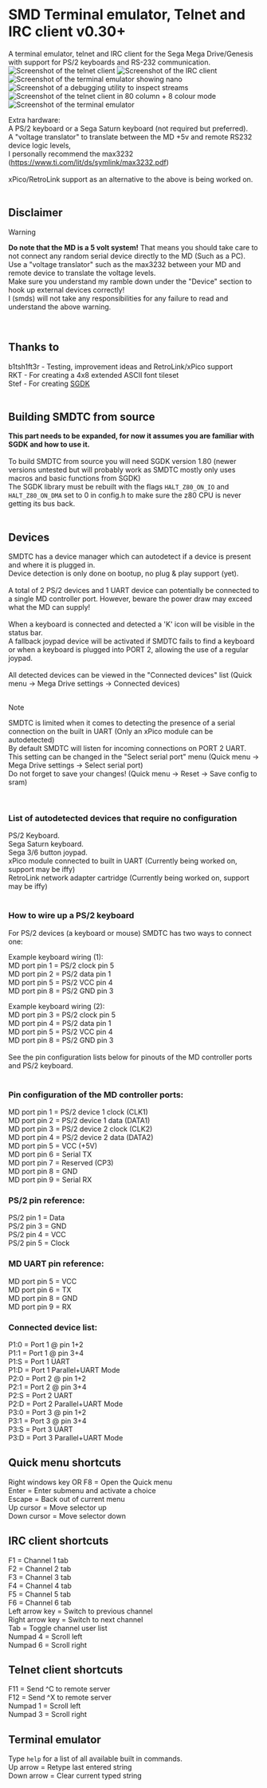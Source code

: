 
# SMD Terminal emulator, Telnet and IRC client v0.30+
A terminal emulator, telnet and IRC client for the Sega Mega Drive/Genesis with support for PS/2 keyboards and RS-232 communication.<br>
![Screenshot of the telnet client](https://deceptsoft.com/smdtc_extra_git/v30/telnet_small.png)
![Screenshot of the IRC client](https://deceptsoft.com/smdtc_extra_git/v30/irc_small.png)
![Screenshot of the terminal emulator showing nano](https://deceptsoft.com/smdtc_extra_git/v30/blastem_20240401_104314.png)
![Screenshot of a debugging utility to inspect streams](https://deceptsoft.com/smdtc_extra_git/v30/hexview_small.png)
![Screenshot of the telnet client in 80 column + 8 colour mode](https://deceptsoft.com/smdtc_extra_git/v30/blastem_20240401_203819.png)
![Screenshot of the terminal emulator](https://deceptsoft.com/smdtc_extra_git/v30/blastem_20240505_222454.png)

Extra hardware:<br>
A PS/2 keyboard or a Sega Saturn keyboard (not required but preferred).<br>
A "voltage translator" to translate between the MD +5v and remote RS232 device logic levels,<br>
I personally recommend the max3232 (https://www.ti.com/lit/ds/symlink/max3232.pdf)<br>
<br>
xPico/RetroLink support as an alternative to the above is being worked on.<br>
<br>

## Disclaimer
> [!WARNING]
> **Do note that the MD is a 5 volt system!** That means you should take care to not connect any random serial device directly to the MD (Such as a PC).<br>
> Use a "voltage translator" such as the max3232 between your MD and remote device to translate the voltage levels.<br>
> Make sure you understand my ramble down under the "Device" section to hook up external devices correctly!<br>
> I (smds) will not take any responsibilities for any failure to read and understand the above warning.<br>
<br>

## Thanks to
b1tsh1ft3r - Testing, improvement ideas and RetroLink/xPico support<br>
RKT - For creating a 4x8 extended ASCII font tileset<br>
Stef - For creating [SGDK](https://github.com/Stephane-D/SGDK)<br>
<br>

## Building SMDTC from source
**This part needs to be expanded, for now it assumes you are familiar with SGDK and how to use it.**<br><br>
 To build SMDTC from source you will need SGDK version 1.80 (newer versions untested but will probably work as SMDTC mostly only uses macros and basic functions from SGDK)<br>
The SGDK library must be rebuilt with the flags `HALT_Z80_ON_IO` and `HALT_Z80_ON_DMA` set to 0 in config.h to make sure the z80 CPU is never getting its bus back.<br>
<br>

## Devices
SMDTC has a device manager which can autodetect if a device is present and where it is plugged in.<br>
Device detection is only done on bootup, no plug & play support (yet).<br>
<br>
A total of 2 PS/2 devices and 1 UART device can potentially be connected to a single MD controller port. However, beware the power draw may exceed what the MD can supply!<br>
<br>
When a keyboard is connected and detected a 'K' icon will be visible in the status bar.<br>
A fallback joypad device will be activated if SMDTC fails to find a keyboard or when a keyboard is plugged into PORT 2, allowing the use of a regular joypad.<br>
<br>
All detected devices can be viewed in the "Connected devices" list (Quick menu -> Mega Drive settings -> Connected devices)<br>
<br>
> [!NOTE]
> SMDTC is limited when it comes to detecting the presence of a serial connection on the built in UART (Only an xPico module can be autodetected)<br>
> By default SMDTC will listen for incoming connections on PORT 2 UART.<br>
> This setting can be changed in the "Select serial port" menu (Quick menu -> Mega Drive settings -> Select serial port)<br>
> Do not forget to save your changes! (Quick menu -> Reset -> Save config to sram)<br>
<br>

### List of autodetected devices that require no configuration
PS/2 Keyboard.<br>
Sega Saturn keyboard.<br>
Sega 3/6 button joypad.<br>
xPico module connected to built in UART (Currently being worked on, support may be iffy)<br>
RetroLink network adapter cartridge  (Currently being worked on, support may be iffy)<br>
<br>

### How to wire up a PS/2 keyboard
For PS/2 devices (a keyboard or mouse) SMDTC has two ways to connect one:<br>

Example keyboard wiring (1):<br>
MD port pin 1 = PS/2 clock pin 5<br>
MD port pin 2 = PS/2 data pin 1<br>
MD port pin 5 = PS/2 VCC pin 4<br>
MD port pin 8 = PS/2 GND pin 3<br>

Example keyboard wiring (2):<br>
MD port pin 3 = PS/2 clock pin 5<br>
MD port pin 4 = PS/2 data pin 1<br>
MD port pin 5 = PS/2 VCC pin 4<br>
MD port pin 8 = PS/2 GND pin 3<br>
<br>
See the pin configuration lists below for pinouts of the MD controller ports and PS/2 keyboard.<br>
<br>

### Pin configuration of the MD controller ports: 
MD port pin 1 = PS/2 device 1 clock  (CLK1)<br>
MD port pin 2 = PS/2 device 1 data   (DATA1)<br>
MD port pin 3 = PS/2 device 2 clock  (CLK2)<br>
MD port pin 4 = PS/2 device 2 data   (DATA2)<br>
MD port pin 5 = VCC (+5V)<br>
MD port pin 6 = Serial TX<br>
MD port pin 7 = Reserved             (CP3)<br>
MD port pin 8 = GND<br>
MD port pin 9 = Serial RX<br>

### PS/2 pin reference:
PS/2 pin 1 = Data<br>
PS/2 pin 3 = GND<br>
PS/2 pin 4 = VCC<br>
PS/2 pin 5 = Clock<br>

### MD UART pin reference:
MD port pin 5 = VCC<br>
MD port pin 6 = TX<br>
MD port pin 8 = GND<br>
MD port pin 9 = RX<br>

### Connected device list:
P1:0 = Port 1 @ pin 1+2<br>
P1:1 = Port 1 @ pin 3+4<br>
P1:S = Port 1 UART<br>
P1:D = Port 1 Parallel+UART Mode<br>
P2:0 = Port 2 @ pin 1+2<br>
P2:1 = Port 2 @ pin 3+4<br>
P2:S = Port 2 UART<br>
P2:D = Port 2 Parallel+UART Mode<br>
P3:0 = Port 3 @ pin 1+2<br>
P3:1 = Port 3 @ pin 3+4<br>
P3:S = Port 3 UART<br>
P3:D = Port 3 Parallel+UART Mode<br>

## Quick menu shortcuts
Right windows key OR F8 = Open the Quick menu<br>
Enter = Enter submenu and activate a choice<br>
Escape = Back out of current menu<br>
Up cursor = Move selector up<br>
Down cursor = Move selector down<br>

## IRC client shortcuts
F1  = Channel 1 tab<br>
F2  = Channel 2 tab<br>
F3  = Channel 3 tab<br>
F4  = Channel 4 tab<br>
F5  = Channel 5 tab<br>
F6  = Channel 6 tab<br>
Left arrow key = Switch to previous channel<br>
Right arrow key = Switch to next channel<br>
Tab = Toggle channel user list<br>
Numpad 4 = Scroll left<br>
Numpad 6 = Scroll right<br>

## Telnet client shortcuts
F11 = Send ^C to remote server<br>
F12 = Send ^X to remote server<br>
Numpad 1 = Scroll left<br>
Numpad 3 = Scroll right<br>

## Terminal emulator
Type `help` for a list of all available built in commands.<br>
Up arrow   = Retype last entered string<br>
Down arrow = Clear current typed string<br>

